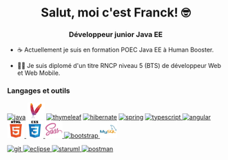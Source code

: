 <h1 align="center">Salut, moi c'est Franck! 🤓</h1>
<h3 align="center">Développeur junior Java EE</h3>

- ☕ Actuellement je suis en formation POEC Java EE à Human Booster.

- 👨‍🎓 Je suis diplomé d'un titre RNCP niveau 5 (BTS) de développeur Web et Web Mobile.

<h3 align="left">Langages et outils</h3>
<p align="left"> <a href="https://jakarta.ee/" target="_blank" rel="noreferrer"> <img src="https://raw.githubusercontent.com/jmnote/z-icons/bd73f8f803467f185ffd94f4fc7c24ce931eb926/svg/java.svg" alt="java" width="40" height="40"/></a> <a href="https://maven.apache.org/" target="_blank" rel="noreferrer"> <img src="https://github.com/vscode-icons/vscode-icons/blob/master/icons/file_type_maven.svg" alt="maven" width="40" height="40"/></a> <a href="https://www.thymeleaf.org/" target="_blank" rel="noreferrer"> <img src="https://www.thymeleaf.org/images/thymeleaf.png" alt="thymeleaf" width="40" height="40"/></a> <a href="https://hibernate.org/" target="_blank" rel="noreferrer"> <img src="https://www.vectorlogo.zone/logos/hibernate/hibernate-icon.svg" alt="hibernate" width="40" height="40"/></a> <a href="https://spring.io/" target="_blank" rel="noreferrer"> <img src="https://www.vectorlogo.zone/logos/springio/springio-icon.svg" alt="spring" width="40" height="40"/></a> <a href="https://developer.mozilla.org/en-US/docs/Web/JavaScript" target="_blank" rel="noreferrer"> <img src="https://www.vectorlogo.zone/logos/typescriptlang/typescriptlang-icon.svg" alt="typescript" width="40" height="40"/> </a> <a href="https://vuejs.org/" target="_blank" rel="noreferrer"> <img src="https://www.vectorlogo.zone/logos/angular/angular-icon.svg" alt="angular" width="40" height="40"/> </a> <a href="https://www.w3.org/html/" target="_blank" rel="noreferrer"> <img src="https://raw.githubusercontent.com/devicons/devicon/master/icons/html5/html5-original-wordmark.svg" alt="html5" width="40" height="40"/> </a> <a href="https://www.w3schools.com/css/" target="_blank" rel="noreferrer"> <img src="https://raw.githubusercontent.com/devicons/devicon/master/icons/css3/css3-original-wordmark.svg" alt="css3" width="40" height="40"/> </a> <a href="https://sass-lang.com" target="_blank" rel="noreferrer"> <img src="https://raw.githubusercontent.com/devicons/devicon/master/icons/sass/sass-original.svg" alt="sass" width="40" height="40"/> </a> <a href="https://getbootstrap.com" target="_blank" rel="noreferrer"> <img src="https://www.vectorlogo.zone/logos/getbootstrap/getbootstrap-icon.svg" alt="bootstrap" width="40" height="40"/> <a href="https://www.mysql.com/" target="_blank" rel="noreferrer"> <img src="https://raw.githubusercontent.com/devicons/devicon/master/icons/mysql/mysql-original-wordmark.svg" alt="mysql" width="40" height="40"/> </a> </p>

<p align="left"> <a href="https://git-scm.com/" target="_blank" rel="noreferrer"> <img src="https://www.vectorlogo.zone/logos/git-scm/git-scm-icon.svg" alt="git" width="40" height="40"/> </a> <a href="https://www.eclipse.org/ide/" target="_blank" rel="noreferrer"> <img src="https://www.vectorlogo.zone/logos/eclipse/eclipse-icon.svg" alt="eclipse" width="40" height="40"/> </a> <a href="https://staruml.io/" target="_blank" rel="noreferrer"> <img src="https://e1.pngegg.com/pngimages/240/352/png-clipart-symbole-d-etoile-staruml-langage-de-modelisation-unifie-outil-uml-diagramme-logiciel-informatique-java-umlet-thumbnail.png" alt="staruml" width="40" height="40"/> </a> <a href="https://postman.com" target="_blank" rel="noreferrer"> <img src="https://www.vectorlogo.zone/logos/getpostman/getpostman-icon.svg" alt="postman" width="40" height="40"/> </a> </p>
